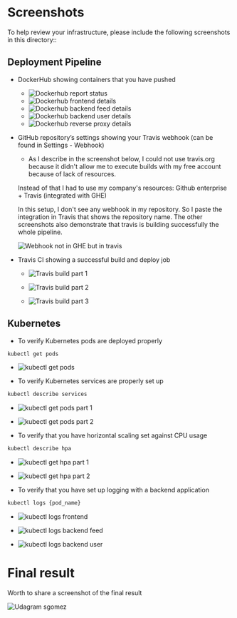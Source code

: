 # Screenshots
To help review your infrastructure, please include the following screenshots in this directory::

## Deployment Pipeline
* DockerHub showing containers that you have pushed
  * ![Dockerhub report status](./deployment-pipeline-screenshots/02_dockerhub_01_repos_status.png)
  * ![Dockerhub frontend details](./deployment-pipeline-screenshots/02_dockerhub_02_udagram_frontend_details.png)
  * ![Dockerhub backend feed details](./deployment-pipeline-screenshots/02_dockerhub_03_udagram_feed_details.png)
  * ![Dockerhub backend user details](./deployment-pipeline-screenshots/02_dockerhub_04_udagram_api_user_details.png)
  * ![Dockerhub reverse proxy details](./deployment-pipeline-screenshots/02_dockerhub_05_udagram_reverseproxy_details.png)

* GitHub repository’s settings showing your Travis webhook (can be found in Settings - Webhook)
  
  * As I describe in the screenshot below, I could not use travis.org because it didn't allow me to execute builds with my free account because of lack of resources.

  Instead of that I had to use my company's resources: Github enterprise + Travis (integrated with GHE)

  In this setup, I don't see any webhook in my repository. So I paste the integration in Travis that shows the repository name. The other screenshots also demonstrate that travis is building successfully the whole pipeline.

  ![Webhook not in GHE but in travis](./deployment-pipeline-screenshots/01_Webhook_in_travis.png)
  

* Travis CI showing a successful build and deploy job

  * ![Travis build part 1](./deployment-pipeline-screenshots/01_travis_build_part_1.png)

  * ![Travis build part 2](./deployment-pipeline-screenshots/01_travis_build_part_2.png)

  * ![Travis build part 3](./deployment-pipeline-screenshots/01_travis_build_part_3.png)

## Kubernetes
* To verify Kubernetes pods are deployed properly
```bash
kubectl get pods
```
  * ![kubectl get pods](./kubectl-screenshots/90-kubectl-get-pods.png)

* To verify Kubernetes services are properly set up
```bash
kubectl describe services
```
  * ![kubectl get pods part 1](./kubectl-screenshots/91-kubectl-describe-services-01.png)

  * ![kubectl get pods part 2](./kubectl-screenshots/91-kubectl-describe-services-02.png)

* To verify that you have horizontal scaling set against CPU usage
```bash
kubectl describe hpa
```

  * ![kubectl get hpa part 1](./kubectl-screenshots/92-kubectl-get-hpa-01.png)

  * ![kubectl get hpa part 2](./kubectl-screenshots/92-kubectl-get-hpa-02.png)

* To verify that you have set up logging with a backend application
```bash
kubectl logs {pod_name}
```

  * ![kubectl logs frontend](./kubectl-screenshots/95-kubectl-logs-frontend.png)

  * ![kubectl logs backend feed](./kubectl-screenshots/96-kubectl-logs-backend-feed.png)

  * ![kubectl logs backend user](./kubectl-screenshots/97-kubectl-logs-backend-user.png)


# Final result

Worth to share a screenshot of the final result

![Udagram sgomez](./z-final-view/udagram_sgomez.png)
